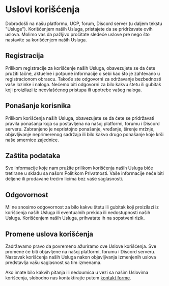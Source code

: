 # Uslovi korišćenja

Dobrodošli na našu platformu, UCP, forum, Discord server (u daljem tekstu "Usluge"). Korišćenjem naših Usluga, pristajete da se pridržavate ovih uslova. Molimo vas da pažljivo pročitate sledeće uslove pre nego što nastavite sa korišćenjem naših Usluga.

## Registracija

Prilikom registracije za korišćenje naših Usluga, obavezujete se da ćete pružiti tačne, aktuelne i potpune informacije o sebi kao što je zahtevano u registracionom obrascu. Takođe ste odgovorni za održavanje bezbednosti vaše lozinke i naloga. Nećemo biti odgovorni za bilo kakvu štetu ili gubitak koji proizilazi iz neovlašćenog pristupa ili upotrebe vašeg naloga.

## Ponašanje korisnika

Prilikom korišćenja naših Usluga, obavezujete se da ćete se pridržavati pravila ponašanja koja su postavljena na našoj platformi, forumu i Discord serveru. Zabranjeno je nepristojno ponašanje, vređanje, širenje mržnje, objavljivanje neprimerenog sadržaja ili bilo kakvo drugo ponašanje koje krši naše smernice zajednice.

## Zaštita podataka

Sve informacije koje nam pružite prilikom korišćenja naših Usluga biće tretirane u skladu sa našom Politikom Privatnosti. Vaše informacije neće biti deljene ili prodavane trećim licima bez vaše saglasnosti.

## Odgovornost

Mi ne snosimo odgovornost za bilo kakvu štetu ili gubitak koji proizilazi iz korišćenja naših Usluga ili eventualnih prekida ili nedostupnosti naših Usluga. Korišćenjem naših Usluga, prihvatate ih na sopstveni rizik.

## Promene uslova korišćenja

Zadržavamo pravo da povremeno ažuriramo ove Uslove korišćenja. Sve promene će biti objavljene na našoj platformi, forumu i Discord serveru. Nastavak korišćenja naših Usluga nakon objavljivanja izmenjenih uslova predstavlja vašu saglasnost sa tim izmenama.

Ako imate bilo kakvih pitanja ili nedoumica u vezi sa našim Uslovima korišćenja, slobodno nas kontaktirajte putem [kontakt forme](mailto:admin@lscrp.net).
